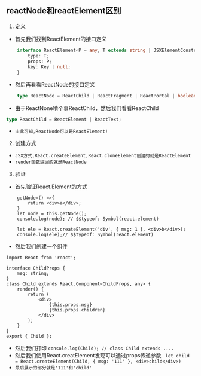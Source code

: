 ## reactNode和reactElement区别
1. 定义
* 首先我们找到ReactElement的接口定义
```ts
    interface ReactElement<P = any, T extends string | JSXElementConstructor<any> = string | JSXElementConstructor<any>> {
        type: T;
        props: P;
        key: Key | null;
    }
```
* 然后再看看ReactNode的接口定义
```ts
    type ReactNode = ReactChild | ReactFragment | ReactPortal | boolean | null | undefined;
```
* 由于ReactNone啃个事ReactChild，然后我们看看ReactChild
```ts
type ReactChild = ReactElement | ReactText;
```
* `由此可知,ReactNode可以是ReactElement!`

2. 创建方式
* `JSX方式,React.createElement,React.cloneElement创建的就是ReactElement`
* `render函数返回的就是ReactNode`

3. 验证
* 首先验证React.Element的方式
```tsx
    getNode=() =>{
        return <div>a</div>;
    }
    let node = this.getNode();
    console.log(node); // $$typeof: Symbol(react.element)

    let ele = React.createElement('div', { msg: 1 }, <div>b</div>);
    console.log(ele);// $$typeof: Symbol(react.element)
```
* 然后我们创建一个组件
```tsx
import React from 'react';

interface ChildProps {
    msg: string;
}
class Child extends React.Component<ChildProps, any> {
    render() {
        return (
            <div>
                {this.props.msg}
                {this.props.children}
            </div>
        );
    }
}
export { Child };
```
* 然后我们打印
`console.log(Child); // class Child extends ....`
* 然后我们使用React.creatElement发现可以通过props传递参数
` let child = React.createElement(Child, { msg: '111' }, <div>child</div>)`
* `最后展示的部分就是'111'和'child'`
